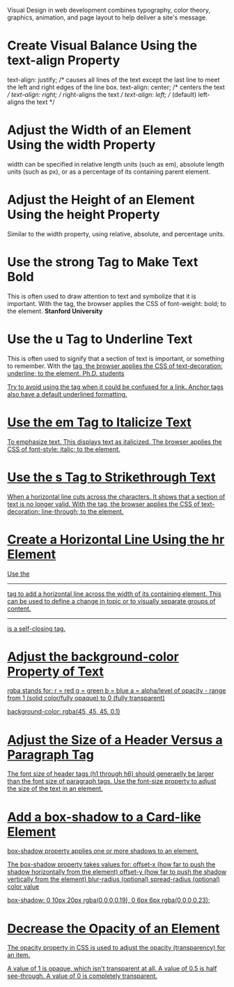 Visual Design in web development combines typography, color theory, graphics, animation, and page layout to help deliver a site's message.

# Create Visual Balance Using the text-align Property

text-align: justify; /* causes all lines of the text except the last line to meet the left and right edges of the line box.
text-align: center; /* centers the text */
text-align: right; /* right-aligns the text */
text-align: left; /* (default) left-aligns the text */

# Adjust the Width of an Element Using the width Property

width can be specified in relative length units (such as em), absolute length units (such as px), or as a percentage of its containing parent element.

<style>
  img {
    width: 220px;
  }
</style>

# Adjust the Height of an Element Using the height Property

Similar to the width property, using relative, absolute, and percentage units.
<style>
  img {
    height: 20px;
  }
</style>

# Use the strong Tag to Make Text Bold
This is often used to draw attention to text and symbolize that it is important.
With the <strong></strong> tag, the browser applies the CSS of font-weight: bold; to the element.
<strong>Stanford University</strong>

# Use the u Tag to Underline Text
This is often used to signify that a section of text is important, or something to remember.
With the <u> tag, the browser applies the CSS of text-decoration: underline; to the element.
<u>Ph.D. students</u>

Try to avoid using the <u> tag when it could be confused for a link. Anchor tags also have a default underlined formatting.

# Use the em Tag to Italicize Text
To emphasize text. This displays text as italicized.
The browser applies the CSS of font-style: italic; to the element.

# Use the s Tag to Strikethrough Text
When a horizontal line cuts across the characters. It shows that a section of text is no longer valid.
With the <s></s> tag, the browser applies the CSS of text-decoration: line-through; to the element.

# Create a Horizontal Line Using the hr Element
Use the <hr> tag to add a horizontal line across the width of its containing element.
This can be used to define a change in topic or to visually separate groups of content.
<hr> is a self-closing tag.

# Adjust the background-color Property of Text
rgba stands for:
  r = red
  g = green
  b = blue
  a = alpha/level of opacity - range from 1 (solid color/fully opaque) to 0 (fully transparent)

background-color: rgba(45, 45, 45, 0.1)

# Adjust the Size of a Header Versus a Paragraph Tag
The font size of header tags (h1 through h6) should generaelly be larger than the font size of paragraph tags.
Use the font-size property to adjust the size of the text in an element.

# Add a box-shadow to a Card-like Element
box-shadow property applies one or more shadows to an element.

The box-shadow property takes values for:
  offset-x (how far to push the shadow horizontally from the element)
  offset-y (how far to push the shadow vertically from the element)
  blur-radius (optional)
  spread-radius (optional)
  color value
  
box-shadow: 0 10px 20px rgba(0,0,0,0.19), 0 6px 6px rgba(0,0,0,0.23);

# Decrease the Opacity of an Element
The opacity property in CSS is used to adjust the opacity (transparency) for an item.

A value of 1 is opaque, which isn't transparent at all.
A value of 0.5 is half see-through.
A value of 0 is completely transparent.







